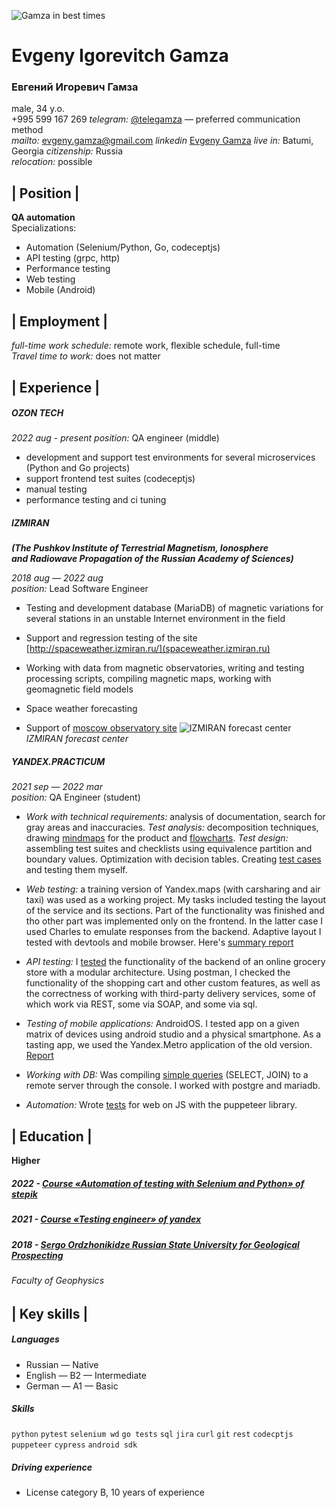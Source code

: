 
![Gamza in best times](https://sun9-5.userapi.com/impf/G1TKfG2Zne-cQvGc-rs4SBYOd8UsPuNVD9cPOg/HCaQDNgiZE8.jpg?size=1280x848&quality=96&sign=c18e74ac253ba946b9f120ad6940def3&type=album)

# **Evgeny Igorevitch Gamza**
### **Евгений Игоревич Гамза**
male, 34 y.o.  
+995 599 167 269
*telegram:* [@telegamza](https://t.me/telegamza) — preferred communication method  
*mailto:* [evgeny.gamza@gmail.com](mailto:evgeny.gamza@gmail.com)
*linkedin* [Evgeny Gamza](https://www.linkedin.com/in/evgeny-gamza-ba7b60b5/)
*live in:* Batumi, Georgia
*citizenship:* Russia  
*relocation:* possible  



## | Position |
 **QA automation**  
Specializations:
- Automation (Selenium/Python, Go, codeceptjs)
- API testing (grpc, http)
- Performance testing
- Web testing
- Mobile (Android)



## | Employment | 
*full-time work schedule:* remote work, flexible schedule, full-time  
*Travel time to work:* does not matter



## | Experience |  

##### **OZON TECH**
*2022 aug - present*
*position:* QA engineer (middle)
- development and support test environments for several microservices (Python and Go projects)
- support frontend test suites (codeceptjs)
- manual testing
- performance testing and ci tuning


 ##### **IZMIRAN**
**_(The Pushkov Institute of Terrestrial Magnetism, Ionosphere  
and Radiowave Propagation of the Russian Academy of Sciences)_**

 *2018 aug — 2022 aug*  
*position:* Lead Software Engineer
- Testing and development database (MariaDB) of magnetic variations for several stations in an unstable Internet environment in the field

- Support and regression testing of the site [http://spaceweather.izmiran.ru/](spaceweather.izmiran.ru)

- Working with data from magnetic observatories, writing and testing processing scripts, compiling magnetic maps, working with geomagnetic field models

- Space weather forecasting

- Support of [moscow observatory site](http://serv.izmiran.ru/)
![IZMIRAN forecast center](https://sun9-85.userapi.com/impf/E7zwIgT59zmLgTe-IQe1WEn2ZRzjvpDBijkl5w/V-mUlHJx2W0.jpg?size=1600x1200&quality=96&sign=94580b38ced443ed7bbec1d3234dadfa&type=album) *IZMIRAN forecast center*

##### **YANDEX.PRACTICUM**
*2021 sep — 2022 mar*  
*position:* QA Engineer (student)
- *Work with technical requirements:* analysis of documentation, search for gray areas and inaccuracies. *Test analysis:* decomposition techniques, drawing [mindmaps](https://drive.google.com/file/d/13kwm2PoHyElWTlQVg6hBp9nPXu2wscqk/view?usp=sharing) for the product and [flowcharts](https://drive.google.com/file/d/1UQfErO6hzyhTBvK14XIQErt4Oq4lrln-/view?usp=sharing). *Test design:* assembling test suites and checklists using equivalence partition and boundary values. Optimization with decision tables. Creating [test cases](https://docs.google.com/spreadsheets/d/1y0ed710dZwNndcMtHTV1c8blYFlotOwzLKXHmIkcmFc/edit#gid=1058266973) and testing them myself.

- *Web testing:* a training version of Yandex.maps (with carsharing and air taxi) was used as a working project. My tasks included testing the layout of the service and its sections. Part of the functionality was finished and tho other part  was implemented only on the frontend. In the latter case I used Charles to emulate responses from the backend. Adaptive layout I tested with devtools and mobile browser. Here's [summary report](https://docs.google.com/spreadsheets/d/1AaOP7C4pVljzFBiFbbYMbq8CUknph05CCGWhQMVEKDA/edit#gid=899462569)

- *API testing:* I [tested](https://docs.google.com/spreadsheets/d/1ISPm9M4ARzqNcQArqCSRPzxUNS1eWZd8wq9VkaSwbjM/edit#gid=2006427015) the functionality of the backend of an online grocery store with a modular architecture. Using postman, I checked the functionality of the shopping cart and other custom features, as well as the correctness of working with third-party delivery services, some of which work via REST, some via SOAP, and some via sql.

- *Testing of mobile applications:* AndroidOS. I tested app on a given matrix of devices using android studio and a physical smartphone. As a tasting app, we used the Yandex.Metro application of the old version. [Report](https://docs.google.com/spreadsheets/d/1ISPm9M4ARzqNcQArqCSRPzxUNS1eWZd8wq9VkaSwbjM/edit#gid=857523888)

- *Working with DB:* Was compiling [simple queries](https://docs.google.com/document/d/1mlVwpGQUREIwg53ZmgDTgvU8gFpoeSrrvATF3oDJ2S8/edit) (SELECT, JOIN) to a remote server through the console. I worked with postgre and mariadb.

- *Automation:* Wrote [tests](https://github.com/evgenygamza/evgenygamza/blob/main/puppeteer_visual_test_example.js) for web on JS with the puppeteer library.




## | Education |
 **Higher**
##### 2022 - **[Course «Automation of testing with Selenium and Python» of stepik](https://stepik.org/cert/1495756)**
##### 2021 - **[Course «Testing engineer» of yandex](https://disk.yandex.ru/i/29oF4-W8fe666A)**
##### 2018 - **[Sergo Ordzhonikidze Russian State University for Geological Prospecting](https://disk.yandex.ru/i/14BA7Gbfzxekvg)** 
###### Faculty of Geophysics




## | Key skills |
##### Languages
- Russian — Native
- English — B2 — Intermediate
- German — A1 — Basic


##### Skills 
 `python` `pytest` `selenium wd` `go tests` `sql` `jira` `curl` `git` `rest` `codecptjs puppeteer` `cypress` `android sdk`
 
 
##### Driving experience
- License category B, 10 years of experience
